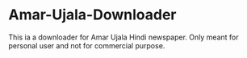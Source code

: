 # Amar-Ujala-Downloader
This ia a downloader for Amar Ujala Hindi newspaper. Only meant for personal user and not for commercial purpose.
